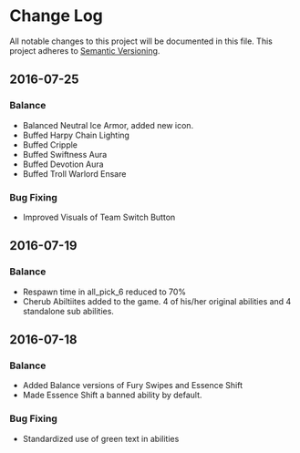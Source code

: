 
# Change Log
All notable changes to this project will be documented in this file.
This project adheres to [Semantic Versioning](http://semver.org/).

## 2016-07-25
### Balance
- Balanced Neutral Ice Armor, added new icon.
- Buffed Harpy Chain Lighting
- Buffed Cripple
- Buffed Swiftness Aura
- Buffed Devotion Aura
- Buffed Troll Warlord Ensare

### Bug Fixing
- Improved Visuals of Team Switch Button

## 2016-07-19
### Balance
- Respawn time in all_pick_6 reduced to 70%
- Cherub Abiltiites added to the game. 4 of his/her original abilities and 4 standalone sub abilities. 

## 2016-07-18
### Balance
- Added Balance versions of Fury Swipes and Essence Shift
- Made Essence Shift a banned ability by default. 

### Bug Fixing
- Standardized use of green text in abilities
